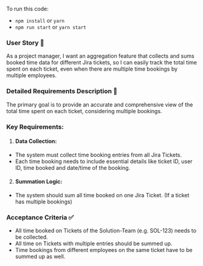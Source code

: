 To run this code:

- `npm install` or `yarn`
- `npm run start` or `yarn start`

### User Story 📖

As a project manager, I want an aggregation feature that collects and sums booked time data for different Jira tickets, so I can easily track the total time spent on each ticket, even when there are multiple time bookings by multiple employees.

### Detailed Requirements Description 📄

The primary goal is to provide an accurate and comprehensive view of the total time spent on each ticket, considering multiple bookings.

### Key Requirements:

1. #### Data Collection:

- The system must collect time booking entries from all Jira Tickets.
- Each time booking needs to include essential details like ticket ID, user ID, time booked and date/time of the booking.

2. #### Summation Logic:

- The system should sum all time booked on one Jira Ticket. (If a ticket has multiple bookings)

### Acceptance Criteria ✅

- All time booked on Tickets of the Solution-Team (e.g. SOL-123) needs to be collected.
- All time on Tickets with multiple entries should be summed up.
- Time bookings from different employees on the same ticket have to be summed up as well.
